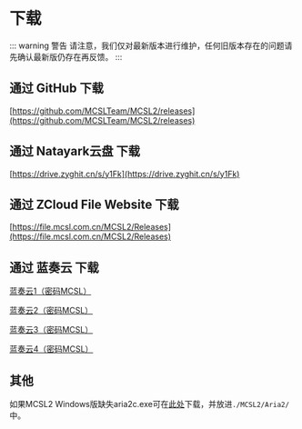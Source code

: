 # 下载

::: warning 警告
请注意，我们仅对最新版本进行维护，任何旧版本存在的问题请先确认最新版仍存在再反馈。
:::

## 通过 GitHub 下载

[https://github.com/MCSLTeam/MCSL2/releases](https://github.com/MCSLTeam/MCSL2/releases)

## 通过 Natayark云盘 下载  

[https://drive.zyghit.cn/s/y1Fk](https://drive.zyghit.cn/s/y1Fk)

## 通过 ZCloud File Website 下载  

[https://file.mcsl.com.cn/MCSL2/Releases](https://file.mcsl.com.cn/MCSL2/Releases)

## 通过 蓝奏云 下载

[蓝奏云1（密码MCSL）](https://lxht.lanzoum.com/b01edy9tg)

[蓝奏云2（密码MCSL）](https://lxht.lanzoux.com/b01edy9tg)

[蓝奏云3（密码MCSL）](https://lxht.lanzouk.com/b01edy9tg)

[蓝奏云4（密码MCSL）](https://lxht.lanzoub.com/b01edy9tg)

## 其他  

如果MCSL2 Windows版缺失aria2c.exe可在[此处](hhttps://file.mcsl.com.cn/MCSL2/Resources/aria2c.exe)下载，并放进`./MCSL2/Aria2/`中。
